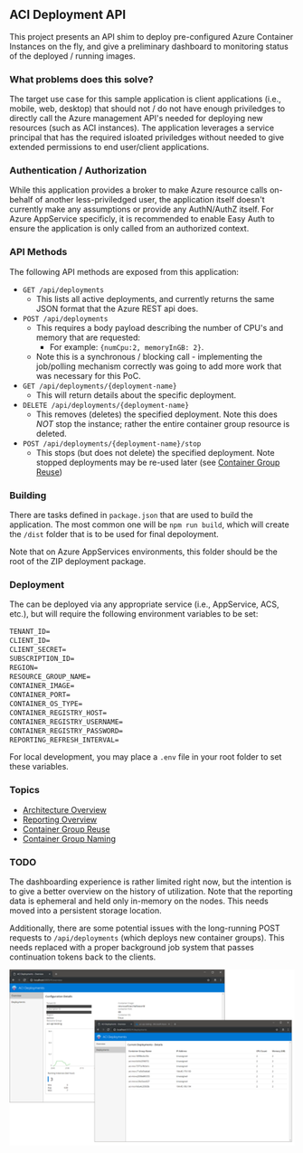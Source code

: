 ## ACI Deployment API

This project presents an API shim to deploy pre-configured Azure Container Instances on the fly, and give a preliminary dashboard to monitoring status of the deployed / running images. 

### What problems does this solve?

The target use case for this sample application is client applications (i.e., mobile, web, desktop) that should not / do not have enough priviledges to directly call the Azure management API's needed for deploying new resources (such as ACI instances). The application leverages a service principal that has the required isloated priviledges without needed to give extended permissions to end user/client applications.

### Authentication / Authorization

While this application provides a broker to make Azure resource calls on-behalf of another less-priviledged user, the application itself doesn't currently make any assumptions or provide any AuthN/AuthZ itself. For Azure AppService specificly, it is recommended to enable Easy Auth to ensure the application is only called from an authorized context.

### API Methods

The following API methods are exposed from this application:

* `GET /api/deployments`
    * This lists all active deployments, and currently returns the same JSON format that the Azure REST api does.
* `POST /api/deployments`
    * This requires a body payload describing the number of CPU's and memory that are requested:
        * For example: `{numCpu:2, memoryInGB: 2}`.
    * Note this is a synchronous / blocking call - implementing the job/polling mechanism correctly was going to add more work that was necessary for this PoC.
* `GET /api/deployments/{deployment-name}`
    * This will return details about the specific deployment.
* `DELETE /api/deployments/{deployment-name}`
    * This removes (deletes) the specified deployment. Note this does *NOT* stop the instance; rather the entire container group resource is deleted.
* `POST /api/deployments/{deployment-name}/stop`
    * This stops (but does not delete) the specified deployment. Note stopped deployments may be re-used later (see [Container Group Reuse](docs/ContainerGroupReuse.md))

### Building

There are tasks defined in `package.json` that are used to build the application. The most common one will be `npm run build`, which will create the `/dist` folder that is to be used for final depoloyment. 

Note that on Azure AppServices environments, this folder should be the root of the ZIP deployment package.

### Deployment

The can be deployed via any appropriate service (i.e., AppService, ACS, etc.), but will require the following environment variables to be set:

```
TENANT_ID=
CLIENT_ID=
CLIENT_SECRET=
SUBSCRIPTION_ID=
REGION=
RESOURCE_GROUP_NAME=
CONTAINER_IMAGE=
CONTAINER_PORT=
CONTAINER_OS_TYPE=
CONTAINER_REGISTRY_HOST=
CONTAINER_REGISTRY_USERNAME=
CONTAINER_REGISTRY_PASSWORD=
REPORTING_REFRESH_INTERVAL=
```

For local development, you may place a `.env` file in your root folder to set these variables.

### Topics

* [Architecture Overview](docs/ArchitectureOverview.md)
* [Reporting Overview](docs/ReportingOverview.md)
* [Container Group Reuse](docs/ContainerGroupReuse.md)
* [Container Group Naming](docs/ContainerGroupNaming.md)

### TODO

The dashboarding experience is rather limited right now, but the intention is to give a better overview on the history of utilization. Note that the reporting data is ephemeral and held only in-memory on the nodes. This needs moved into a persistent storage location.

Additionally, there are some potential issues with the long-running POST requests to `/api/deployments` (which deploys new container groups). This needs replaced with a proper background job system that passes continuation tokens back to the clients.

![Screenshot](docs/basic-screenshot.png)
